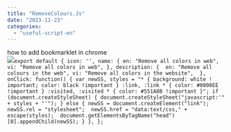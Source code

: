 ```yaml
---
title: "RemoveColours.Js"
date: "2023-11-23"
categories: 
  - "useful-script-en"
---
```


how to add bookmarklet in chrome  
![](https://camo.githubusercontent.com/5f21e427a7d3ee887313a4f9b1ab033e6462db47ca299bf3f7e2d81a0ce854bd/68747470733a2f2f696d672e7765626e6f74732e636f6d2f323031392f30342f447261672d616e642d44726f702d4c696e6b732d696e2d4368726f6d652e706e67)`export default { icon: '', name: { en: "Remove all colors in web", vi: "Remove all colors in web", }, description: {  en: "Remove all colours in the web", vi: "Remove all colors in the website",  },  onClick: function() { var newSS, styles = "* { background: white ! important; color: black !important } :link, :link * { color: #0000EE !important } :visited, :visited * { color: #551A8B !important }"; if (document.createStyleSheet) { document.createStyleSheet("javascript:'" + styles + "'"); } else { newSS = document.createElement("link"); newSS.rel = "stylesheet";  newSS.href = "data:text/css," + escape(styles);  document.getElementsByTagName("head")[0].appendChild(newSS); } }, };`
